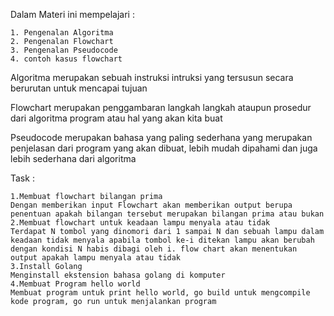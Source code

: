 Dalam Materi ini mempelajari :

    1. Pengenalan Algoritma
    2. Pengenalan Flowchart
    3. Pengenalan Pseudocode
    4. contoh kasus flowchart

Algoritma merupakan sebuah instruksi intruksi yang tersusun secara berurutan untuk mencapai tujuan

Flowchart merupakan penggambaran langkah langkah ataupun prosedur dari algoritma program atau hal yang akan kita buat 

Pseudocode merupakan bahasa yang paling sederhana yang merupakan penjelasan dari program yang akan dibuat, lebih mudah dipahami dan juga lebih sederhana dari algoritma

Task : 

    1.Membuat flowchart bilangan prima
    Dengan memberikan input Flowchart akan memberikan output berupa penentuan apakah bilangan tersebut merupakan bilangan prima atau bukan
    2.Membuat flowchart untuk keadaan lampu menyala atau tidak
    Terdapat N tombol yang dinomori dari 1 sampai N dan sebuah lampu dalam keadaan tidak menyala apabila tombol ke-i ditekan lampu akan berubah dengan kondisi N habis dibagi oleh i. flow chart akan menentukan output apakah lampu menyala atau tidak
    3.Install Golang
    Menginstall ekstension bahasa golang di komputer
    4.Membuat Program hello world
    Membuat program untuk print hello world, go build untuk mengcompile kode program, go run untuk menjalankan program


